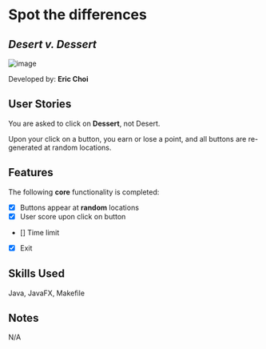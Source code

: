 # Spot the differences

## *Desert v. Dessert*

![image](https://user-images.githubusercontent.com/39285147/153736290-b64be07a-c89a-40e2-ab15-2c1022592467.png)

Developed by: **Eric Choi**

## User Stories

You are asked to click on **Dessert**, not Desert.

Upon your click on a button, you earn or lose a point, and all buttons are re-generated at random locations.

## Features

The following **core** functionality is completed:

* [X] Buttons appear at **random** locations
* [X] User score upon click on button
* [] Time limit
* [X] Exit

## Skills Used

Java, JavaFX, Makefile

## Notes

N/A

